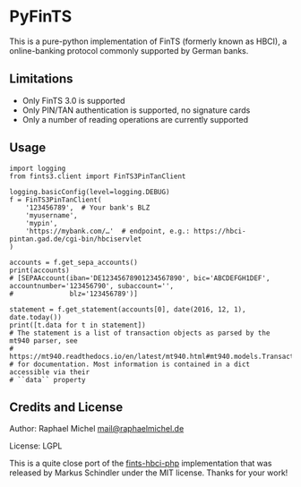 PyFinTS
=======

This is a pure-python implementation of FinTS (formerly known as HBCI), a
online-banking protocol commonly supported by German banks.

Limitations
-----------

* Only FinTS 3.0 is supported
* Only PIN/TAN authentication is supported, no signature cards
* Only a number of reading operations are currently supported

Usage
-----

    import logging
    from fints3.client import FinTS3PinTanClient

    logging.basicConfig(level=logging.DEBUG)
    f = FinTS3PinTanClient(
        '123456789',  # Your bank's BLZ
        'myusername',
        'mypin',
        'https://mybank.com/…'  # endpoint, e.g.: https://hbci-pintan.gad.de/cgi-bin/hbciservlet
    )

    accounts = f.get_sepa_accounts()
    print(accounts)
    # [SEPAAccount(iban='DE12345678901234567890', bic='ABCDEFGH1DEF', accountnumber='123456790', subaccount='',
    #              blz='123456789')]

    statement = f.get_statement(accounts[0], date(2016, 12, 1), date.today())
    print([t.data for t in statement])
    # The statement is a list of transaction objects as parsed by the mt940 parser, see
    # https://mt940.readthedocs.io/en/latest/mt940.html#mt940.models.Transaction
    # for documentation. Most information is contained in a dict accessible via their
    # ``data`` property

Credits and License
-------------------

Author: Raphael Michel <mail@raphaelmichel.de>

License: LGPL

This is a quite close port of the [fints-hbci-php](https://github.com/mschindler83/fints-hbci-php)
implementation that was released by Markus Schindler under the MIT license.
Thanks for your work!
